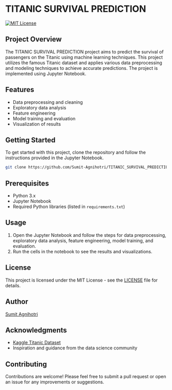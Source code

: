# TITANIC SURVIVAL PREDICTION

[![MIT License](https://img.shields.io/badge/License-MIT-blue.svg)](LICENSE)

## Project Overview

The TITANIC SURVIVAL PREDICTION project aims to predict the survival of passengers on the Titanic using machine learning techniques. This project utilizes the famous Titanic dataset and applies various data preprocessing and modeling techniques to achieve accurate predictions. The project is implemented using Jupyter Notebook.

## Features

- Data preprocessing and cleaning
- Exploratory data analysis
- Feature engineering
- Model training and evaluation
- Visualization of results

## Getting Started

To get started with this project, clone the repository and follow the instructions provided in the Jupyter Notebook.

```bash
git clone https://github.com/Sumit-Agnihotri/TITANIC_SURVIVAL_PREDICTION.git
```

## Prerequisites

- Python 3.x
- Jupyter Notebook
- Required Python libraries (listed in `requirements.txt`)

## Usage

1. Open the Jupyter Notebook and follow the steps for data preprocessing, exploratory data analysis, feature engineering, model training, and evaluation.
2. Run the cells in the notebook to see the results and visualizations.

## License

This project is licensed under the MIT License - see the [LICENSE](LICENSE) file for details.

## Author

[Sumit Agnihotri](https://github.com/Sumit-Agnihotri)

## Acknowledgments

- [Kaggle Titanic Dataset](https://www.kaggle.com/c/titanic)
- Inspiration and guidance from the data science community

## Contributing

Contributions are welcome! Please feel free to submit a pull request or open an issue for any improvements or suggestions.
